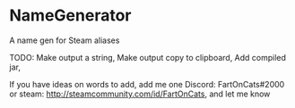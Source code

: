 # NameGenerator
A name gen for Steam aliases

TODO:
  Make output a string,
  Make output copy to clipboard,
  Add compiled jar,
  
  
  If you have ideas on words to add, add me one Discord: FartOnCats#2000 or steam: http://steamcommunity.com/id/FartOnCats, and let me know
